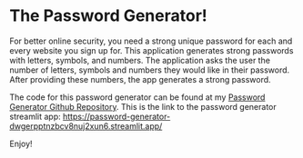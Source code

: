 # The Password Generator!

For better online security, you need a strong unique password for each and every website you sign up for.
This application generates strong passwords with letters, symbols, and numbers.
The application asks the user the number of letters, symbols and numbers they would like in their password.
After providing these numbers, the app generates a strong password.

The code for this password generator can be found at my [Password Generator Github Repository](https://github.com/isaac-awotwe/password-generator).
This is the link to the password generator streamlit app: https://password-generator-dwgerpptnzbcv8nuj2xun6.streamlit.app/

Enjoy!